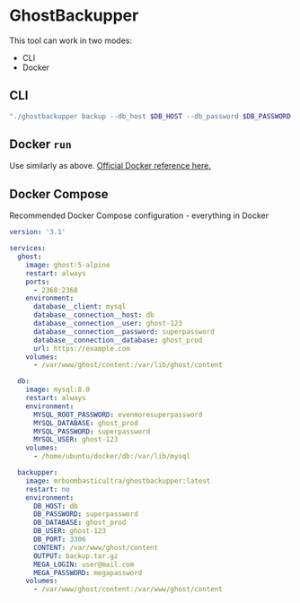 # GhostBackupper

This tool can work in two modes:

- CLI
- Docker

## CLI

```bash
"./ghostbackupper backup --db_host $DB_HOST --db_password $DB_PASSWORD --db_user $DB_USER --db_database $DB_DATABASE --db_port $DB_PORT --content $CONTENT --output $OUTPUT --mega_login $MEGA_LOGIN --mega_password $MEGA_PASSWORD"
```
## Docker `run`
Use similarly as above. [Official Docker reference here.](https://docs.docker.com/engine/reference/commandline/run/#set-environment-variables--e---env---env-file)
## Docker Compose

Recommended Docker Compose configuration - everything in Docker

```yaml
version: '3.1'

services:
  ghost:
    image: ghost:5-alpine
    restart: always
    ports:
      - 2368:2368
    environment:
      database__client: mysql
      database__connection__host: db
      database__connection__user: ghost-123
      database__connection__password: superpassword
      database__connection__database: ghost_prod
      url: https://example.com
    volumes:
      - /var/www/ghost/content:/var/lib/ghost/content

  db:
    image: mysql:8.0
    restart: always
    environment:
      MYSQL_ROOT_PASSWORD: evenmoresuperpassword
      MYSQL_DATABASE: ghost_prod
      MYSQL_PASSWORD: superpassword
      MYSQL_USER: ghost-123
    volumes:
      - /home/ubuntu/docker/db:/var/lib/mysql

  backupper:
    image: mrboombasticultra/ghostbackupper:latest
    restart: no
    environment:
      DB_HOST: db
      DB_PASSWORD: superpassword
      DB_DATABASE: ghost_prod
      DB_USER: ghost-123
      DB_PORT: 3306
      CONTENT: /var/www/ghost/content
      OUTPUT: backup.tar.gz
      MEGA_LOGIN: user@mail.com
      MEGA_PASSWORD: megapassword
    volumes:
      - /var/www/ghost/content:/var/www/ghost/content
```